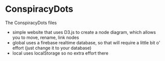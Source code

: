 # ConspiracyDots
The ConspiracyDots files 
- simple website that uses D3.js to create a node diagram, which allows you to move, rename, link nodes
- global uses a firebase realtime database, so that will require a little bit o' effort (just change it to your database)
- local uses localStorage so no extra effort there
